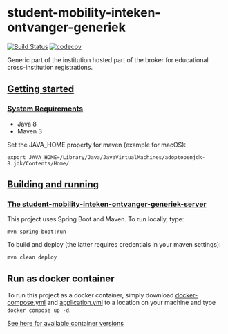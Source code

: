 # student-mobility-inteken-ontvanger-generiek

[![Build Status](https://github.com/SURFnet/student-mobility-inteken-ontvanger-generiek/actions/workflows/maven.yml/badge.svg)](https://github.com/SURFnet/student-mobility-inteken-ontvanger-generiek/actions/workflows/maven.yml/badge.svg)
[![codecov](https://codecov.io/gh/SURFnet/student-mobility-inteken-ontvanger-generiek/branch/main/graph/badge.svg)](https://codecov.io/gh/SURFnet/student-mobility-inteken-ontvanger-generiek)

Generic part of the institution hosted part of the broker for educational
cross-institution registrations.

## [Getting started](#getting-started)

### [System Requirements](#system-requirements)

- Java 8
- Maven 3

Set the JAVA_HOME property for maven (example for macOS):

```shell
export JAVA_HOME=/Library/Java/JavaVirtualMachines/adoptopenjdk-8.jdk/Contents/Home/
```

## [Building and running](#building-and-running)

### [The student-mobility-inteken-ontvanger-generiek-server](#student-mobility-inteken-ontvanger-generiek-server)

This project uses Spring Boot and Maven. To run locally, type:

```shell
mvn spring-boot:run
```

To build and deploy (the latter requires credentials in your maven settings):

```shell
mvn clean deploy
```

## Run as docker container

To run this project as a docker container, simply download
[docker-compose.yml](./docker/docker-compose.yml) and
[application.yml](./docker/application.yml) to a location on your machine and
type `docker compose up -d`.

[See here for available container versions](https://github.com/SURFnet/student-mobility-inteken-ontvanger-generiek/pkgs/container/student-mobility-inteken-ontvanger-generiek%2Fintekenontvanger-generiek)

